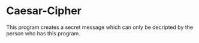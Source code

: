 # Caesar-Cipher
This program creates a secret message which can only be decripted by the person who has this program.
